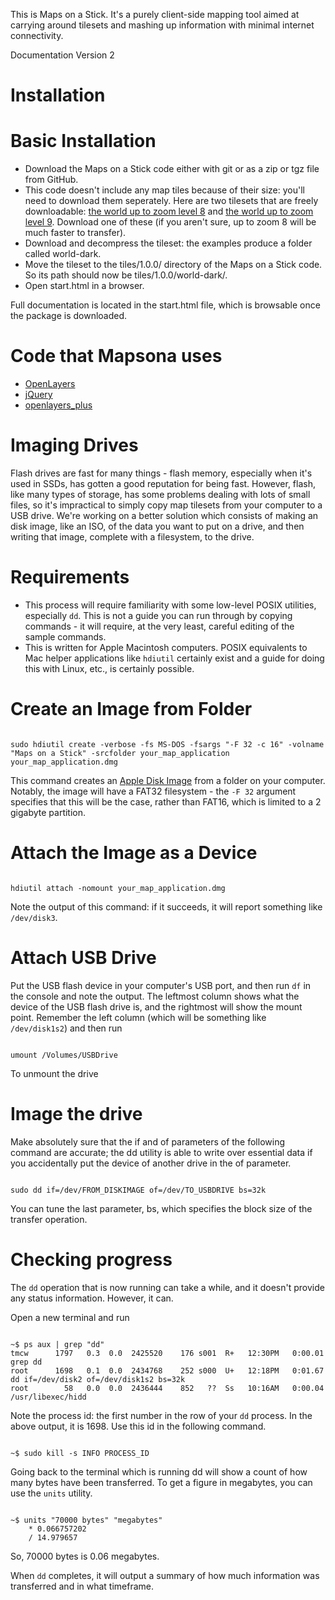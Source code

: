 This is Maps on a Stick. It's a purely client-side mapping tool aimed at carrying around tilesets and mashing up information with minimal internet connectivity.

Documentation Version 2

# Installation

# Basic Installation

* Download the Maps on a Stick code either with git or as a zip or tgz file from GitHub.
* This code doesn't include any map tiles because of their size: you'll need to
  download them seperately. Here are two tilesets that are freely downloadable:
  [the world up to zoom level 8](http://mapbox-tilesets.s3.amazonaws.com/world-dark-0-8.tgz) and [the world up to zoom level 9](http://mapbox-tilesets.s3.amazonaws.com/world-dark-0-9.tgz). Download one of these (if you aren't sure, up to zoom 8 will be much faster to transfer).
* Download and decompress the tileset: the examples produce a folder called world-dark.
* Move the tileset to the tiles/1.0.0/ directory of the Maps on a Stick code. So its path should now be tiles/1.0.0/world-dark/.
* Open start.html in a browser.

Full documentation is located in the start.html file, which is browsable once the
package is downloaded.


# Code that Mapsona uses

* [OpenLayers](http://www.openlayers.org/)
* [jQuery](http://jquery.com/)
* [openlayers_plus](http://github.com/developmentseed/openlayers_plus)

# Imaging Drives

Flash drives are fast for many things - flash memory, especially when it's used in SSDs, has gotten a good reputation for being fast. However, flash, like many types of storage, has some problems dealing with lots of small files, so it's impractical to simply copy map tilesets from your computer to a USB drive. We're working on a better solution which consists of making an disk image, like an ISO, of the data you want to put on a drive, and then writing that image, complete with a filesystem, to the drive.

# Requirements

* This process will require familiarity with some low-level POSIX utilities, especially `dd`. This is not a guide you can run through by copying commands - it will require, at the very least, careful editing of the sample commands.
* This is written for Apple Macintosh computers. POSIX equivalents to Mac helper applications like `hdiutil` certainly exist and a guide for doing this with Linux, etc., is certainly possible.

# Create an Image from Folder

<code>
sudo hdiutil create -verbose -fs MS-DOS -fsargs "-F 32 -c 16" -volname "Maps on a Stick" -srcfolder your_map_application your_map_application.dmg
</code>

This command creates an [Apple Disk Image](http://en.wikipedia.org/wiki/Apple_Disk_Image) from a folder on your computer. Notably, the image will have a FAT32 filesystem - the `-F 32` argument specifies that this will be the case, rather than FAT16, which is limited to a 2 gigabyte partition.

# Attach the Image as a Device

<code>
hdiutil attach -nomount your_map_application.dmg
</code>

Note the output of this command: if it succeeds, it will report something like `/dev/disk3`.

# Attach USB Drive

Put the USB flash device in your computer's USB port, and then run `df` in the console and note the output. The leftmost column shows what the device of the USB flash drive is, and the rightmost will show the mount point. Remember the left column (which will be something like `/dev/disk1s2`) and then run

<code>
umount /Volumes/USBDrive
</code>

To unmount the drive

# Image the drive

Make absolutely sure that the if and of parameters of the following command are accurate; the dd utility is able to write over essential data if you accidentally put the device of another drive in the of parameter.

<code>
sudo dd if=/dev/FROM_DISKIMAGE of=/dev/TO_USBDRIVE bs=32k
</code>

You can tune the last parameter, bs, which specifies the block size of the transfer operation.

# Checking progress

The `dd` operation that is now running can take a while, and it doesn't provide any status information. However, it can.

Open a new terminal and run

<code>
~$ ps aux | grep "dd"
tmcw      1797   0.3  0.0  2425520    176 s001  R+   12:30PM   0:00.01 grep dd
root      1698   0.1  0.0  2434768    252 s000  U+   12:18PM   0:01.67 dd if=/dev/disk2 of=/dev/disk1s2 bs=32k
root        58   0.0  0.0  2436444    852   ??  Ss   10:16AM   0:00.04 /usr/libexec/hidd
</code>

Note the process id: the first number in the row of your `dd` process. In the above output, it is 1698. Use this id in the following command.

<code>
~$ sudo kill -s INFO PROCESS_ID
</code>

Going back to the terminal which is running dd will show a count of how many bytes have been transferred. To get a figure in megabytes, you can use the `units` utility.

<code>
~$ units "70000 bytes" "megabytes"
	* 0.066757202
	/ 14.979657
</code>

So, 70000 bytes is 0.06 megabytes.

When `dd` completes, it will output a summary of how much information was transferred and in what timeframe.
